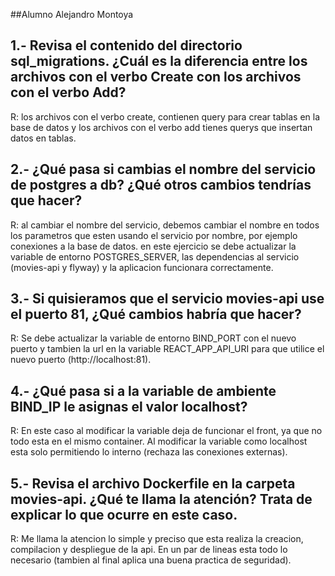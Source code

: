 ##Alumno
Alejandro Montoya

## 1.- Revisa el contenido del directorio sql_migrations. ¿Cuál es la diferencia entre los archivos con el verbo Create con los archivos con el verbo Add?
R: los archivos con el verbo create, contienen query para crear tablas en la base de datos y los archivos con el verbo add tienes querys que insertan datos en tablas.

## 2.- ¿Qué pasa si cambias el nombre del servicio de postgres a db? ¿Qué otros cambios tendrías que hacer?
R: al cambiar el nombre del servicio, debemos cambiar el nombre en todos los parametros que esten usando el servicio por nombre, por ejemplo conexiones a la base de datos.
en este ejercicio se debe actualizar la variable de entorno POSTGRES_SERVER, las dependencias al servicio (movies-api y flyway) y la aplicacion funcionara correctamente.

## 3.- Si quisieramos que el servicio movies-api use el puerto 81, ¿Qué cambios habría que hacer?
R: Se debe actualizar la variable de entorno BIND_PORT con el nuevo puerto y tambien la url en la variable REACT_APP_API_URI para que utilice el nuevo puerto (http://localhost:81).

## 4.- ¿Qué pasa si a la variable de ambiente BIND_IP le asignas el valor localhost?
R: En este caso al modificar la variable deja de funcionar el front, ya que no todo esta en el mismo container. Al modificar la variable como localhost esta solo permitiendo lo interno (rechaza las conexiones externas).

## 5.- Revisa el archivo Dockerfile en la carpeta movies-api. ¿Qué te llama la atención? Trata de explicar lo que ocurre en este caso.
R: Me llama la atencion lo simple y preciso que esta realiza la creacion, compilacion y despliegue de la api. En un par de lineas esta todo lo necesario (tambien al final aplica una buena practica de seguridad).
